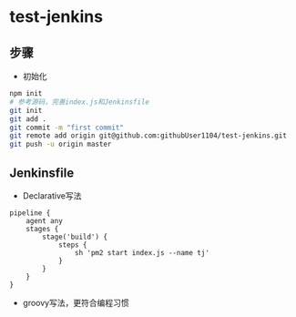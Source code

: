 # test-jenkins

## 步骤
- 初始化
```sh
npm init
# 参考源码，完善index.js和Jenkinsfile
git init
git add .
git commit -m "first commit"
git remote add origin git@github.com:githubUser1104/test-jenkins.git
git push -u origin master
```

## Jenkinsfile
- Declarative写法

```
pipeline {
    agent any
    stages {
        stage('build') {
            steps {
                sh 'pm2 start index.js --name tj'
            }
        }
    }
}
```

- groovy写法，更符合编程习惯